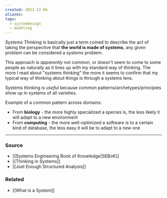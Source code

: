 ```yaml
---
created: 2023-12-06
aliases: 
tags:
  - systemdesign
  - modeling
---
```

*Systems Thinking* is basically just a term coined to describe the act of taking the perspective that **the world is made of systems**, any given problem can be considered a *systems* problem.

This approach is *apparently* not common, or doesn't seem to come to some people as naturally as it lines up with my standard way of thinking. The more I read about "systems thinking" the more it seems to confirm that my typical way of thinking about things is through a systems lens.

Systems thinking is *useful* because common patterns/archetypes/principles show up in systems of all varieties. 

Example of a common pattern across domains:
- From **biology** - the more highly specialized a species is, the less likely it will adapt to a new environment
- From **computing** - the more well-optimized a software is to a certain kind of database, the less easy it will be to adapt to a new one

---
### Source
- [[Systems Engineering Book of Knowledge|SEBoK]]
- [[Thinking in Systems]]
- [[Just Enough Structured Analysis]]

### Related
- [[What is a System]]
